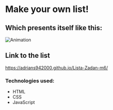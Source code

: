# Make your own list!

## Which presents itself like this:


![Animation](https://user-images.githubusercontent.com/119449804/214652708-a7075077-51c4-415a-a93c-6c21a62f8e0e.gif)




## Link to the list
https://adrians942000.github.io/Lista-Zadan-m6/


### Technologies used:
- HTML
- CSS
- JavaScript
